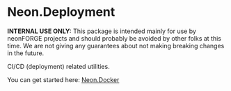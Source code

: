 ﻿Neon.Deployment
===============

**INTERNAL USE ONLY:** This package is intended mainly for use by neonFORGE projects and should probably be
avoided by other folks at this time.  We are not giving any guarantees about not making breaking changes in
the future.

CI/CD (deployment) related utilities.

You can get started here: [Neon.Docker](https://sdk.neonforge.com/N_Neon_Deployment.htm)
